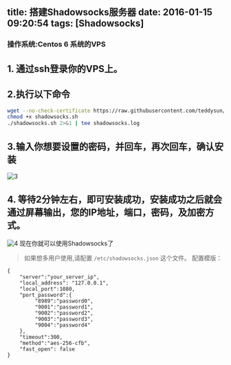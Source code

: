 title: 搭建Shadowsocks服务器
date: 2016-01-15 09:20:54
tags: [Shadowsocks]
---
### 操作系统:Centos 6 系统的VPS 
<!-- more -->
## 1. 通过ssh登录你的VPS上。            
## 2.执行以下命令            
``` bash
wget --no-check-certificate https://raw.githubusercontent.com/teddysun/shadowsocks_install/master/shadowsocks.sh
chmod +x shadowsocks.sh
./shadowsocks.sh 2>&1 | tee shadowsocks.log
```
## 3.输入你想要设置的密码，并回车，再次回车，确认安装        
![3](http://huangang.pupued.com/160C1CBA-6A00-4B8A-AD72-19BC6A44D020.png)   
## 4. 等待2分钟左右，即可安装成功，安装成功之后就会通过屏幕输出，您的IP地址，端口，密码，及加密方式。              
![4](http://huangang.pupued.com/FA580353-24DF-4122-A39C-0C82E1DEB387.png)
现在你就可以使用Shadowsocks了

> 如果想多用户使用,请配置 `/etc/shadowsocks.json` 这个文件。
配置模版：
```
{
    "server":"your_server_ip",
    "local_address": "127.0.0.1",
    "local_port":1080,
    "port_password":{
         "8989":"password0",
         "9001":"password1",
         "9002":"password2",
         "9003":"password3",
         "9004":"password4"
    },
    "timeout":300,
    "method":"aes-256-cfb",
    "fast_open": false
}
```


